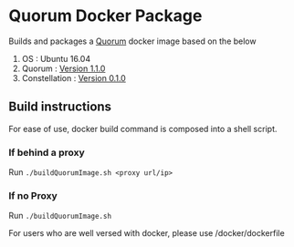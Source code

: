 # Quorum Docker Package

Builds and packages a [Quorum](https://github.com/jpmorganchase/quorum) docker image based on the below

1. OS : Ubuntu 16.04
2. Quorum : [Version 1.1.0](https://github.com/jpmorganchase/quorum/tree/v1.1.0)
3. Constellation : [Version 0.1.0](https://github.com/jpmorganchase/constellation/releases/tag/v0.1.0)

## Build instructions

For ease of use, docker build command is composed into a shell script.

### If behind a proxy

Run `./buildQuorumImage.sh <proxy url/ip>`

### If no Proxy

Run `./buildQuorumImage.sh`

For users who are well versed with docker, please use /docker/dockerfile
